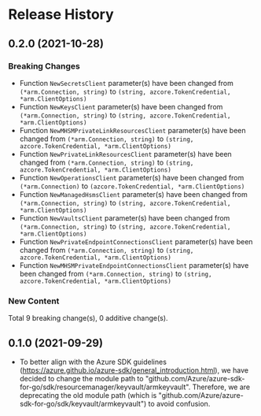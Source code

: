 # Release History

## 0.2.0 (2021-10-28)
### Breaking Changes

- Function `NewSecretsClient` parameter(s) have been changed from `(*arm.Connection, string)` to `(string, azcore.TokenCredential, *arm.ClientOptions)`
- Function `NewKeysClient` parameter(s) have been changed from `(*arm.Connection, string)` to `(string, azcore.TokenCredential, *arm.ClientOptions)`
- Function `NewMHSMPrivateLinkResourcesClient` parameter(s) have been changed from `(*arm.Connection, string)` to `(string, azcore.TokenCredential, *arm.ClientOptions)`
- Function `NewPrivateLinkResourcesClient` parameter(s) have been changed from `(*arm.Connection, string)` to `(string, azcore.TokenCredential, *arm.ClientOptions)`
- Function `NewOperationsClient` parameter(s) have been changed from `(*arm.Connection)` to `(azcore.TokenCredential, *arm.ClientOptions)`
- Function `NewManagedHsmsClient` parameter(s) have been changed from `(*arm.Connection, string)` to `(string, azcore.TokenCredential, *arm.ClientOptions)`
- Function `NewVaultsClient` parameter(s) have been changed from `(*arm.Connection, string)` to `(string, azcore.TokenCredential, *arm.ClientOptions)`
- Function `NewPrivateEndpointConnectionsClient` parameter(s) have been changed from `(*arm.Connection, string)` to `(string, azcore.TokenCredential, *arm.ClientOptions)`
- Function `NewMHSMPrivateEndpointConnectionsClient` parameter(s) have been changed from `(*arm.Connection, string)` to `(string, azcore.TokenCredential, *arm.ClientOptions)`

### New Content


Total 9 breaking change(s), 0 additive change(s).


## 0.1.0 (2021-09-29)
- To better align with the Azure SDK guidelines (https://azure.github.io/azure-sdk/general_introduction.html), we have decided to change the module path to "github.com/Azure/azure-sdk-for-go/sdk/resourcemanager/keyvault/armkeyvault". Therefore, we are deprecating the old module path (which is "github.com/Azure/azure-sdk-for-go/sdk/keyvault/armkeyvault") to avoid confusion. 